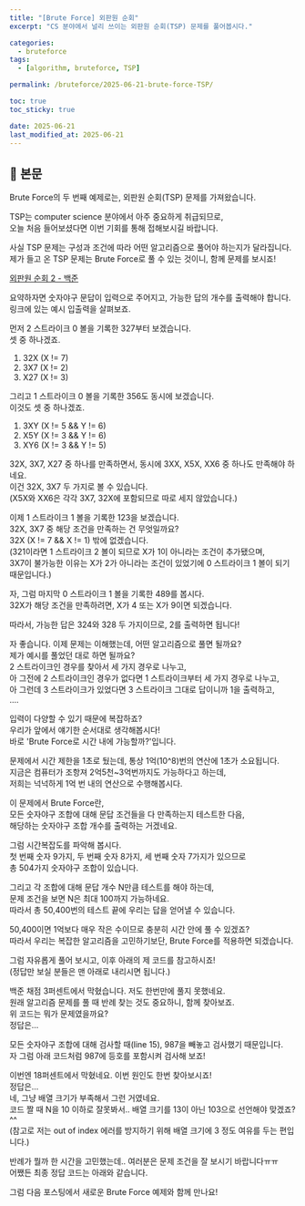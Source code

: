 ```yaml
---
title: "[Brute Force] 외판원 순회"
excerpt: "CS 분야에서 널리 쓰이는 외판원 순회(TSP) 문제를 풀어봅시다."

categories:
  - bruteforce
tags:
  - [algorithm, bruteforce, TSP]

permalink: /bruteforce/2025-06-21-brute-force-TSP/

toc: true
toc_sticky: true

date: 2025-06-21
last_modified_at: 2025-06-21
---
```


## 🦥 본문

Brute Force의 두 번째 예제로는,
외판원 순회(TSP) 문제를 가져왔습니다.

TSP는 computer science 분야에서 아주 중요하게 취급되므로,  
오늘 처음 들어보셨다면 이번 기회를 통해 접해보시길 바랍니다.  
  
사실 TSP 문제는 구성과 조건에 따라 어떤 알고리즘으로 풀어야 하는지가 달라집니다.  
제가 들고 온 TSP 문제는 Brute Force로 풀 수 있는 것이니, 함께 문제를 보시죠!  
  
[외판원 순회 2 - 백준](https://www.acmicpc.net/problem/10971)  
  

  
요약하자면 숫자야구 문답이 입력으로 주어지고, 가능한 답의 개수를 출력해야 합니다.  
링크에 있는 예시 입출력을 살펴보죠.  
  
먼저 2 스트라이크 0 볼을 기록한 327부터 보겠습니다.  
셋 중 하나겠죠.  
1. 32X (X != 7)
2. 3X7 (X != 2)
3. X27 (X != 3)
  
그리고 1 스트라이크 0 볼을 기록한 356도 동시에 보겠습니다.  
이것도 셋 중 하나겠죠.  
1. 3XY (X != 5 && Y != 6)
2. X5Y (X != 3 && Y != 6)
3. XY6 (X != 3 && Y != 5)
  
32X, 3X7, X27 중 하나를 만족하면서, 동시에 3XX, X5X, XX6 중 하나도 만족해야 하네요.  
이건 32X, 3X7 두 가지로 볼 수 있습니다.  
(X5X와 XX6은 각각 3X7, 32X에 포함되므로 따로 세지 않았습니다.)  
  
이제 1 스트라이크 1 볼을 기록한 123을 보겠습니다.  
32X, 3X7 중 해당 조건을 만족하는 건 무엇일까요?  
32X (X != 7 && X != 1) 밖에 없겠습니다.  
(321이라면 1 스트라이크 2 볼이 되므로 X가 1이 아니라는 조건이 추가됐으며,  
3X7이 불가능한 이유는 X가 2가 아니라는 조건이 있었기에 0 스트라이크 1 볼이 되기 때문입니다.)  
  
자, 그럼 마지막 0 스트라이크 1 볼을 기록한 489를 봅시다.  
32X가 해당 조건을 만족하려면, X가 4 또는 X가 9이면 되겠습니다.  
  
따라서, 가능한 답은 324와 328 두 가지이므로, 2를 출력하면 됩니다!  


  자 좋습니다. 이제 문제는 이해했는데, 어떤 알고리즘으로 풀면 될까요?  
제가 예시를 풀었던 대로 하면 될까요?  
2 스트라이크인 경우를 찾아서 세 가지 경우로 나누고,  
아 그전에 2 스트라이크인 경우가 없다면 1 스트라이크부터 세 가지 경우로 나누고,  
아 그런데 3 스트라이크가 있었다면 3 스트라이크 그대로 답이니까 1을 출력하고,  
....  
  
입력이 다양할 수 있기 때문에 복잡하죠?  
우리가 앞에서 얘기한 순서대로 생각해봅시다!  
바로 'Brute Force로 시간 내에 가능할까?'입니다.  
  
문제에서 시간 제한을 1초로 뒀는데, 통상 1억(10^8)번의 연산에 1초가 소요됩니다.  
지금은 컴퓨터가 조항져 2억5천~3억번까지도 가능하다고 하는데,  
저희는 넉넉하게 1억 번 내의 연산으로 수행해봅시다.  
  
이 문제에서 Brute Force란,  
모든 숫자야구 조합에 대해 문답 조건들을 다 만족하는지 테스트한 다음,  
해당하는 숫자야구 조합 개수를 출력하는 거겠네요.  
  
그럼 시간복잡도를 파악해 봅시다.  
첫 번째 숫자 9가지, 두 번째 숫자 8가지, 세 번째 숫자 7가지가 있으므로  
총 504가지 숫자야구 조합이 있습니다.  
  
그리고 각 조합에 대해 문답 개수 N만큼 테스트를 해야 하는데,  
문제 조건을 보면 N은 최대 100까지 가능하네요.  
따라서 총 50,400번의 테스트 끝에 우리는 답을 얻어낼 수 있습니다.  
  
50,400이면 1억보다 매우 작은 수이므로 충분히 시간 안에 풀 수 있겠죠?  
따라서 우리는 복잡한 알고리즘을 고민하기보단, Brute Force를 적용하면 되겠습니다.  
  
  
그럼 자유롭게 풀어 보시고, 이후 아래의 제 코드를 참고하시죠!  
(정답만 보실 분들은 맨 아래로 내리시면 됩니다.)  
  
  
<script src="https://gist.github.com/redjo99/ab5c94e0572ff25951243545c7354802.js"></script>  
  
백준 채점 3퍼센트에서 막혔습니다. 저도 한번만에 풀지 못했네요.  
원래 알고리즘 문제를 풀 때 반례 찾는 것도 중요하니, 함께 찾아보죠.  
위 코드는 뭐가 문제였을까요?  
정답은...  
  
모든 숫자야구 조합에 대해 검사할 때(line 15), 987을 빼놓고 검사했기 때문입니다.  
자 그럼 아래 코드처럼 987에 등호를 포함시켜 검사해 보죠!  
  
<script src="https://gist.github.com/redjo99/650e7eada9c148a54b9643c70b279719.js"></script>  
  
이번엔 18퍼센트에서 막혔네요. 이번 원인도 한번 찾아보시죠!  
정답은...  
  네, 그냥 배열 크기가 부족해서 그런 거였네요.  
코드 짤 때 N을 10 이하로 잘못봐서.. 배열 크기를 13이 아닌 103으로 선언해야 맞겠죠?^^  
(참고로 저는 out of index 에러를 방지하기 위해 배열 크기에 3 정도 여유를 두는 편입니다.)  
  
반례가 뭘까 한 시간을 고민했는데.. 여러분은 문제 조건을 잘 보시기 바랍니다ㅠㅠ  
어쨌든 최종 정답 코드는 아래와 같습니다.  
  
<script src="https://gist.github.com/redjo99/d345f2019b620f6c1936f181412336ca.js"></script>  
  
  
그럼 다음 포스팅에서 새로운 Brute Force 예제와 함께 만나요!
